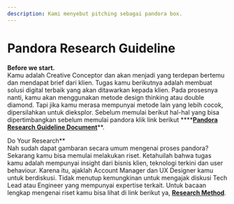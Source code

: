 ```yaml
---
description: Kami menyebut pitching sebagai pandora box.
---
```


# Pandora Research Guideline

**Before we start.**  
Kamu adalah Creative Conceptor dan akan menjadi yang terdepan bertemu dan mendapat brief dari klien. Tugas kamu berikutnya adalah membuat solusi digital terbaik yang akan ditawarkan kepada klien. Pada prosesnya nanti, kamu akan menggunakan metode design thinking atau double diamond. Tapi jika kamu merasa mempunyai metode lain yang lebih cocok, dipersilahkan untuk dieksplor. Sebelum memulai berikut hal-hal yang bisa dipertimbangkan sebelum memulai pandora klik link berikut ****[**Pandora Research Guideline Document**](https://xd.adobe.com/view/d421d84c-15e8-422b-4adb-610c90e61942-a210/)**.  
  
Do Your Research**  
Nah sudah dapat gambaran secara umum mengenai proses pandora? Sekarang kamu bisa memulai melakukan riset. Ketahuilah bahwa tugas kamu adalah mempunyai insight dari bisnis klien, teknologi terkini dan user behaviour. Karena itu, ajaklah Account Manager dan UX Designer kamu untuk berdiskusi. Tidak menutup kemungkinan untuk mengajak diskusi Tech Lead atau Engineer yang mempunyai expertise terkait. Untuk bacaan lengkap mengenai riset kamu bisa lihat di link berikut ya, [**Research Method**](https://drive.google.com/drive/folders/1S_vNfjITPgNk6o7NtMWJVLkbXLNLNl63?usp=sharing).


